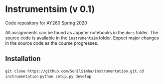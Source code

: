 # Instrumentsim (v 0.1)
Code repository for AY260 Spring 2020

All assignments can be found as Jupyter notebooks in the `docs` folder.
The source code is available in the `instrumentsim` folder. Expect major
changes in the source code as the course progresses.

## Installation

`git clone https://github.com/SunilSimha/instrumentation.git`.
`cd instrumentation`
`python setup.py develop`